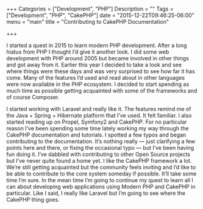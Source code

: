 +++
Categories = ["Development", "PHP"]
Description = ""
Tags = ["Development", "PHP", "CakePHP"]
date = "2015-12-22T09:46:25-06:00"
menu = "main"
title = "Contributing to CakePHP Documentation"

+++

I started a quest in 2015 to learn modern PHP development. After a long hiatus from PHP I thought I’d give it another look.  I did some web development with PHP around 2005 but became involved in other things and got away from it. Earlier this year I decided to take a look and see where things were these days and was very surprised to see how far it has come.  Many of the features I’d used and read about in other languages were now available in the PHP ecosystem.  I decided to start spending as much time as possible getting acquainted with some of the frameworks and of course Composer.

I started working with Laravel and really like it. The features remind me of the Java + Spring + Hibernate platform that I’ve used. It felt familiar.  I also started reading up on Propel, Symfony2 and CakePHP.  For no particular reason I’ve been spending some time lately working my way through the CakePHP documentation and tutorials.  I spotted a few typos and began contributing to the documentation.  It’s nothing really — just clarifying a few points here and there, or fixing the occasional typo — but I’ve been having fun doing it.  I’ve dabbled with contributing to other Open Source projects but I’ve never quite found a home yet.  I like the CakePHP framework a lot.  We’re still getting acquainted but the community feels inviting and I’d like to be able to contribute to the core system someday if possible.  It’ll take some time I’m sure.  In the mean time I’m going to continue my quest to learn all I can about developing web applications using Modern PHP and CakePHP in particular.  Like I said, I really like Laravel but I’m going to see where the CakePHP thing goes.
